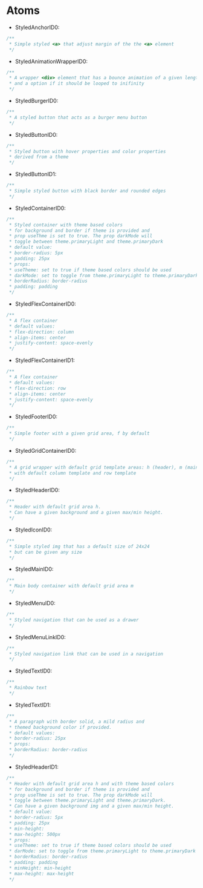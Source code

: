 # Atoms

* StyledAnchorID0:
```javascript
/**
 * Simple styled <a> that adjust margin of the the <a> element
 */
```
* StyledAnimationWrapperID0:
```javascript
/**
 * A wrapper <div> element that has a bounce animation of a given length 
 * and a option if it should be looped to inifinity
 */
```
* StyledBurgerID0:
```javascript
/**
 * A styled button that acts as a burger menu button
 */
```
* StyledButtonID0:
```javascript
/**
 * Styled button with hover properties and color properties
 * derived from a theme
 */
```
* StyledButtonID1:
```javascript
/**
 * Simple styled button with black border and rounded edges
 */
```
* StyledContainerID0:
```javascript
/**
 * Styled container with theme based colors 
 * for background and border if theme is provided and
 * prop useThme is set to true. The prop darkMode will
 * toggle between theme.primaryLight and theme.primaryDark
 * default value:
 * border-radius: 5px
 * padding: 25px
 * props:
 * useTheme: set to true if theme based colors should be used
 * darkMode: set to toggle from theme.primaryLight to theme.primaryDark
 * borderRadius: border-radius
 * padding: padding
 */
```
* StyledFlexContainerID0:
```javascript
/**
 * A flex container
 * default values:
 * flex-direction: column
 * align-items: center
 * justify-content: space-evenly
 */
```
* StyledFlexContainerID1:
```javascript
/**
 * A flex container
 * default values:
 * flex-direction: row
 * align-items: center
 * justify-content: space-evenly
 */
```
* StyledFooterID0:
```javascript
/**
 * Simple footer with a given grid area, f by default 
 */
```
* StyledGridContainerID0:
```javascript
/**
 * A grid wrapper with default grid template areas: h (header), m (main) ,f (footer)
 * with default column template and row template
 */
```
* StyledHeaderID0:
```javascript
/**
 * Header with default grid area h.
 * Can have a given background and a given max/min height.
 */
 ```
* StyledIconID0:
```javascript
/**
 * Simple styled img that has a default size of 24x24
 * but can be given any size
 */
```
* StyledMainID0:
```javascript
/**
 * Main body container with default grid area m
 */
```
* StyledMenuID0:
```javascript
/**
 * Styled navigation that can be used as a drawer
 */
```
* StyledMenuLinkID0:
```javascript
/**
 * Styled navigation link that can be used in a navigation
 */
```
* StyledTextID0:
```javascript
/**
 * Rainbow text 
 */
```
* StyledTextID1:
```javascript
/**
 * A paragraph with border solid, a mild radius and
 * themed background color if provided.
 * default values:
 * border-radius: 25px
 * props:
 * borderRadius: border-radius
 */
```
* StyledHeaderID1:
```javascript
/**
 * Header with default grid area h and with theme based colors
 * for background and border if theme is provided and
 * prop useThme is set to true. The prop darkMode will
 * toggle between theme.primaryLight and theme.primaryDark.
 * Can have a given background img and a given max/min height.
 * default value:
 * border-radius: 5px
 * padding: 25px
 * min-height: 
 * max-height: 500px
 * props:
 * useTheme: set to true if theme based colors should be used
 * darMode: set to toggle from theme.primaryLight to theme.primaryDark
 * borderRadius: border-radius
 * padding: padding
 * minHeight: min-height
 * max-height: max-height
 */
```